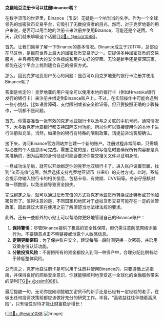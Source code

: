 **克羅地亞注册卡可以註冊binance嗎？**

在数字货币的世界里，Binance（币安）无疑是一个响当当的名字。作为一个全球领先的加密货币交易平台，它吸引了无数投资者的目光。然而，对于克罗地亚的用户来说，是否可以用当地的注册卡来注册并使用Binance，可能还是个谜团。今天，我们就来聊聊这个话题[[TG💪+ @esim1088](https://t.me/s/esim1088)]。

首先，让我们简单了解一下Binance的基本情况。Binance成立于2017年，总部设在马耳他，是目前世界上最大的加密货币交易所之一。它提供多种加密货币的交易服务，并且拥有强大的安全性措施和用户友好的界面。无论是新手还是资深玩家，都能在这个平台上找到适合自己的投资方式。

那么，回到克罗地亚用户关心的问题：是否可以用克罗地亚的银行卡注册并使用Binance呢？

答案是肯定的！克罗地亚的用户完全可以使用本地的银行卡（例如Hrvatska银行发行的银行卡）来注册并绑定到Binance账户上。不过，在实际操作中可能会遇到一些小挑战，比如语言障碍、支付限制或者安全验证等。但只要按照正确的步骤操作，一切都不是问题。

首先，你需要准备一张有效的克罗地亚银行卡以及与之关联的手机号码。通常情况下，大多数克罗地亚银行都支持国际支付功能，所以你可以直接使用你的本地卡进行注册和充值。当然，如果你的银行有特殊的限制政策，请提前咨询客服确认。

接下来，访问Binance官方网站并创建一个新的账户。注册过程非常简单，只需填写必要的个人信息即可完成。需要注意的是，在填写信息时要确保所有内容都是真实准确的，因为后期的身份验证可能会要求你提交相关文件以证明身份。

一旦成功注册后，就可以开始绑定你的克罗地亚银行卡了。进入账户设置页面，找到“法币充值”选项，然后选择支持克罗地亚货币（HRK）的支付方式。此时，系统会提示你输入银行卡的相关信息，包括卡号、有效期、CVV码等。务必仔细核对每一项数据，以免出错导致资金损失。

完成绑定之后，就可以通过法币充值的方式将克罗地亚货币转换成比特币或其他加密货币了。值得注意的是，不同国家和地区对于虚拟货币交易可能存在一定的监管政策，因此建议大家在使用之前了解清楚当地法律法规的要求。

此外，还有一些额外的小贴士可以帮助你更好地管理自己的Binance账户：

1. **保持警惕**：尽管Binance提供了极高的安全性保障，但仍需注意防范网络诈骗行为。不要随意点击不明链接或泄露个人敏感信息。
2. **定期更新密码**：为了保护账户安全，建议每隔一段时间更换一次密码，并启用双重身份认证功能。
3. **分散投资风险**：不要把所有的资金都投入到同一种资产中，合理分配比例有助于降低整体风险。

总而言之，克罗地亞注册卡是可以用于注册并使用Binance的。只要遵循上述指南，并保持良好的网络安全意识，你就能够顺利地享受这一全球化的金融服务带来的便利[[TG💪+ @esim1088](https://t.me/s/esim1088)]。

最后提醒一句，无论你是刚刚接触加密货币的新手还是已经有一定经验的老手，在做出任何投资决策前都应该做好充分的研究工作。毕竟，“高收益往往伴随着高风险”，只有理性对待才能让财富稳步增长！

[[TG💪+ @esim1088](https://t.me/s/esim1088) ![Image](https://i.postimg.cc/4NQfJmqS/Snipaste-2025-05-13-00-14-12.png)]